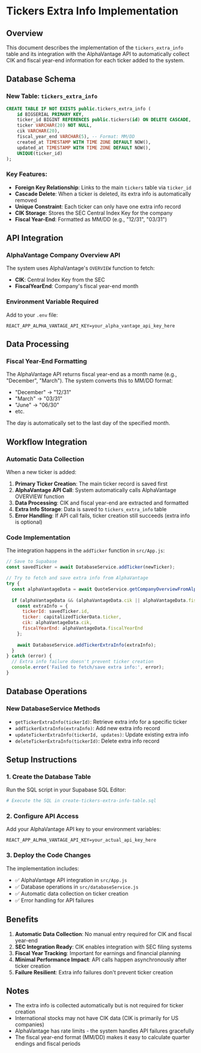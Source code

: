 # Tickers Extra Info Implementation

## Overview

This document describes the implementation of the `tickers_extra_info` table and its integration with the AlphaVantage API to automatically collect CIK and fiscal year-end information for each ticker added to the system.

## Database Schema

### New Table: `tickers_extra_info`

```sql
CREATE TABLE IF NOT EXISTS public.tickers_extra_info (
    id BIGSERIAL PRIMARY KEY,
    ticker_id BIGINT REFERENCES public.tickers(id) ON DELETE CASCADE,
    ticker VARCHAR(20) NOT NULL,
    cik VARCHAR(20),
    fiscal_year_end VARCHAR(5), -- Format: MM/DD
    created_at TIMESTAMP WITH TIME ZONE DEFAULT NOW(),
    updated_at TIMESTAMP WITH TIME ZONE DEFAULT NOW(),
    UNIQUE(ticker_id)
);
```

### Key Features:
- **Foreign Key Relationship**: Links to the main `tickers` table via `ticker_id`
- **Cascade Delete**: When a ticker is deleted, its extra info is automatically removed
- **Unique Constraint**: Each ticker can only have one extra info record
- **CIK Storage**: Stores the SEC Central Index Key for the company
- **Fiscal Year-End**: Formatted as MM/DD (e.g., "12/31", "03/31")

## API Integration

### AlphaVantage Company Overview API

The system uses AlphaVantage's `OVERVIEW` function to fetch:
- **CIK**: Central Index Key from the SEC
- **FiscalYearEnd**: Company's fiscal year-end month

### Environment Variable Required

Add to your `.env` file:
```env
REACT_APP_ALPHA_VANTAGE_API_KEY=your_alpha_vantage_api_key_here
```

## Data Processing

### Fiscal Year-End Formatting

The AlphaVantage API returns fiscal year-end as a month name (e.g., "December", "March"). The system converts this to MM/DD format:

- "December" → "12/31"
- "March" → "03/31" 
- "June" → "06/30"
- etc.

The day is automatically set to the last day of the specified month.

## Workflow Integration

### Automatic Data Collection

When a new ticker is added:

1. **Primary Ticker Creation**: The main ticker record is saved first
2. **AlphaVantage API Call**: System automatically calls AlphaVantage OVERVIEW function
3. **Data Processing**: CIK and fiscal year-end are extracted and formatted
4. **Extra Info Storage**: Data is saved to `tickers_extra_info` table
5. **Error Handling**: If API call fails, ticker creation still succeeds (extra info is optional)

### Code Implementation

The integration happens in the `addTicker` function in `src/App.js`:

```javascript
// Save to Supabase
const savedTicker = await DatabaseService.addTicker(newTicker);

// Try to fetch and save extra info from AlphaVantage
try {
  const alphaVantageData = await QuoteService.getCompanyOverviewFromAlphaVantage(capitalizedTickerData.ticker);
  
  if (alphaVantageData && (alphaVantageData.cik || alphaVantageData.fiscalYearEnd)) {
    const extraInfo = {
      tickerId: savedTicker.id,
      ticker: capitalizedTickerData.ticker,
      cik: alphaVantageData.cik,
      fiscalYearEnd: alphaVantageData.fiscalYearEnd
    };
    
    await DatabaseService.addTickerExtraInfo(extraInfo);
  }
} catch (error) {
  // Extra info failure doesn't prevent ticker creation
  console.error('Failed to fetch/save extra info:', error);
}
```

## Database Operations

### New DatabaseService Methods

- `getTickerExtraInfo(tickerId)`: Retrieve extra info for a specific ticker
- `addTickerExtraInfo(extraInfo)`: Add new extra info record
- `updateTickerExtraInfo(tickerId, updates)`: Update existing extra info
- `deleteTickerExtraInfo(tickerId)`: Delete extra info record

## Setup Instructions

### 1. Create the Database Table

Run the SQL script in your Supabase SQL Editor:
```bash
# Execute the SQL in create-tickers-extra-info-table.sql
```

### 2. Configure API Access

Add your AlphaVantage API key to your environment variables:
```env
REACT_APP_ALPHA_VANTAGE_API_KEY=your_actual_api_key_here
```

### 3. Deploy the Code Changes

The implementation includes:
- ✅ AlphaVantage API integration in `src/App.js`
- ✅ Database operations in `src/databaseService.js`
- ✅ Automatic data collection on ticker creation
- ✅ Error handling for API failures

## Benefits

1. **Automatic Data Collection**: No manual entry required for CIK and fiscal year-end
2. **SEC Integration Ready**: CIK enables integration with SEC filing systems
3. **Fiscal Year Tracking**: Important for earnings and financial planning
4. **Minimal Performance Impact**: API calls happen asynchronously after ticker creation
5. **Failure Resilient**: Extra info failures don't prevent ticker creation

## Notes

- The extra info is collected automatically but is not required for ticker creation
- International stocks may not have CIK data (CIK is primarily for US companies)
- AlphaVantage has rate limits - the system handles API failures gracefully
- The fiscal year-end format (MM/DD) makes it easy to calculate quarter endings and fiscal periods 